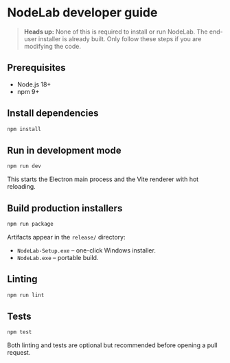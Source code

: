 # NodeLab developer guide

> **Heads up:** None of this is required to install or run NodeLab. The end-user installer is already built. Only follow these steps if you are modifying the code.

## Prerequisites

- Node.js 18+
- npm 9+

## Install dependencies

```bash
npm install
```

## Run in development mode

```bash
npm run dev
```

This starts the Electron main process and the Vite renderer with hot reloading.

## Build production installers

```bash
npm run package
```

Artifacts appear in the `release/` directory:

- `NodeLab-Setup.exe` – one-click Windows installer.
- `NodeLab.exe` – portable build.

## Linting

```bash
npm run lint
```

## Tests

```bash
npm test
```

Both linting and tests are optional but recommended before opening a pull request.
